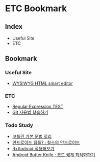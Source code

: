# ETC Bookmark

## Index

- Useful Site
- ETC

## Bookmark

### Useful Site

- [WYSIWYG HTML smart editor](https://ckeditor.com/)


### ETC

- [Regular Expression TEST](https://regexper.com/#%2F%5B0-9%5D%7B4%7D%2F)
- [Git 사용법 학습하기](https://learngitbranching.js.org/)


### Todo Study

- [코틀린 기본 문법 정리](https://zzsza.github.io/development/2019/04/11/kotlin-basic/)
- [안드로이드 팁들? : 찰스의 안드로이드](https://www.charlezz.com/2018/04/13/reactive-programing1-%EB%A6%AC%EC%95%A1%ED%8B%B0%EB%B8%8C-%ED%94%84%EB%A1%9C%EA%B7%B8%EB%9E%98%EB%B0%8D-%EA%B0%9C%EB%85%90%EC%9E%A1%EA%B8%B0/)
- [RxAndroid 적용해보기](https://tiii.tistory.com/16)
- [Android Butter Knife : 코드 짧게 최적화하기](https://selfbrandmaking.tistory.com/1)
